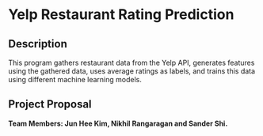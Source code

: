 # Yelp Restaurant Rating Prediction

## Description
This program gathers restaurant data from the Yelp API, generates features using the gathered data, uses average ratings as labels, and trains this data using different machine learning models. 

## Project Proposal
<Insert Proposal Here>

**Team Members: Jun Hee Kim, Nikhil Rangaragan and Sander Shi.**
